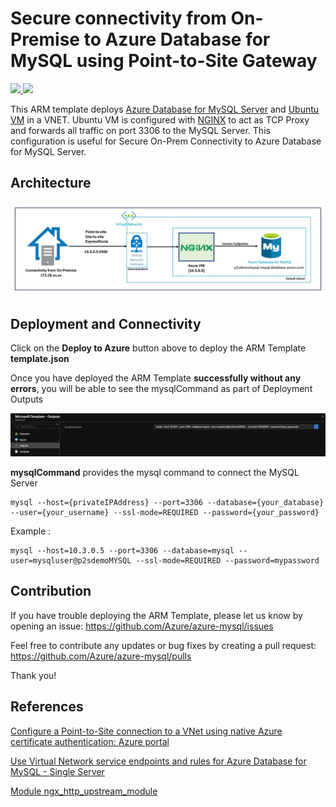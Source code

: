 # Secure connectivity from On-Premise to Azure Database for MySQL using Point-to-Site Gateway

<a href="https://portal.azure.com/#create/Microsoft.Template/uri/https%3A%2F%2Fraw.githubusercontent.com%2FAzure%2Fazure-mysql%2Fmaster%2Farm-templates%2FExampleWithP2S%2Ftemplate.json" target="_blank">
    <img src="http://azuredeploy.net/deploybutton.png" />
</a>
<a href="http://armviz.io/#/?load=https%3A%2F%2Fraw.githubusercontent.com%2FAzure%2Fazure-mysql%2Fmaster%2Farm-templates%2FExampleWithP2S%2Ftemplate.json" target="_blank">
    <img src="http://armviz.io/visualizebutton.png"/>
</a>

<br/>

This ARM template deploys [Azure Database for MySQL Server](https://docs.microsoft.com/en-us/azure/mysql/overview) and [Ubuntu VM](http://releases.ubuntu.com/19.04/) in a VNET. Ubuntu VM is configured with [NGINX](http://nginx.org/) to act as TCP Proxy and forwards all traffic on port 3306 to the MySQL Server. This configuration is useful for Secure On-Prem Connectivity to Azure Database for MySQL Server. 

## Architecture

![Architecture](https://raw.githubusercontent.com/Azure/azure-mysql/master/arm-templates/ExampleWithP2S/secure_connectivity.jpg)


## Deployment and Connectivity

Click on the **Deploy to Azure** button above to deploy the ARM Template **template.json**

Once you have deployed the ARM Template **successfully without any errors**, you will be able to see the mysqlCommand as part of Deployment Outputs

![Deployment Outputs](https://raw.githubusercontent.com/Azure/azure-mysql/master/arm-templates/ExampleWithP2S/output.jpg)


**mysqlCommand** provides the mysql command to connect the MySQL Server 


```
mysql --host={privateIPAddress} --port=3306 --database={your_database} --user={your_username} --ssl-mode=REQUIRED --password={your_password}
```

Example : 

```
mysql --host=10.3.0.5 --port=3306 --database=mysql --user=mysqluser@p2sdemoMYSQL --ssl-mode=REQUIRED --password=mypassword
```

## Contribution 


If you have trouble deploying the ARM Template, please let us know by opening an issue: https://github.com/Azure/azure-mysql/issues

Feel free to contribute any updates or bug fixes by creating a pull request: https://github.com/Azure/azure-mysql/pulls

Thank you!

## References 

[Configure a Point-to-Site connection to a VNet using native Azure certificate authentication: Azure portal](https://docs.microsoft.com/en-us/azure/vpn-gateway/vpn-gateway-howto-point-to-site-resource-manager-portal)

[Use Virtual Network service endpoints and rules for Azure Database for MySQL - Single Server](https://docs.microsoft.com/en-us/azure/mysql/concepts-data-access-and-security-vnet)

[Module ngx_http_upstream_module](http://nginx.org/en/docs/http/ngx_http_upstream_module.html)

